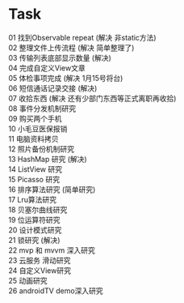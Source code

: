 # Task
01 找到Observable repeat (解决 非static方法)<br>
02 整理文件上传流程 (解决 简单整理了)<br>
03 传输列表底部显示数量 (解决)<br>
04 完成自定义View文章 <br>
05 体检事项完成 (解决 1月15号将台)<br>
06 短信通话记录交接 (解决)<br>
07 收拾东西 (解决 还有少部门东西等正式离职再收拾)<br>
08 事件分发机制研究<br>
09 购买两个手机 <br>
10 小毛豆医保报销 <br>
11 电脑资料拷贝 <br>
12 照片备份机制研究 <br>
13 HashMap 研究 (解决)<br>
14 ListView 研究 <br>
15 Picasso 研究 <br>
16 排序算法研究 (简单研究)<br>
17 Lru算法研究 <br>
18 贝塞尔曲线研究 <br>
19 位运算符研究 <br>
20 设计模式研究 <br>
21 锁研究 (解决)<br>
22 mvp 和 mvvm 深入研究 <br>
23 云服务 滑动研究 <br>
24 自定义View研究 <br>
25 动画研究 <br>
26 androidTV demo深入研究 <br>

